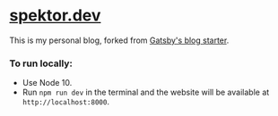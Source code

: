 # [spektor.dev](https://spektor.dev)

This is my personal blog, forked from [Gatsby's blog starter](https://github.com/gatsbyjs/gatsby-starter-blog).

### To run locally:

- Use Node 10.
- Run `npm run dev` in the terminal and the website will be available at `http://localhost:8000`.

